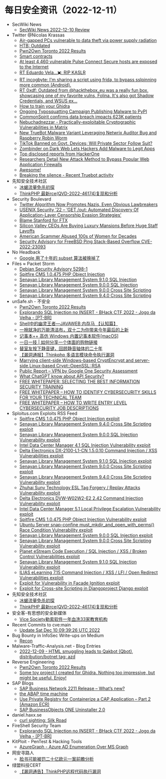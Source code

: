 # 每日安全资讯（2022-12-11）

- SecWiki News
  - [SecWiki News 2022-12-10 Review](http://www.sec-wiki.com/?2022-12-10)
- Twitter @Nicolas Krassas
  - [Air-gapped PCs vulnerable to data theft via power supply radiation](https://twitter.com/Dinosn/status/1601638803164528641)
  - [HTB: Outdated](https://twitter.com/Dinosn/status/1601633620862828545)
  - [Pwn2Own Toronto 2022 Results](https://twitter.com/Dinosn/status/1601633521470410752)
  - [Smart contracts](https://twitter.com/Dinosn/status/1601633289781248001)
  - [At least 4,460 vulnerable Pulse Connect Secure hosts are exposed to the Internet](https://twitter.com/Dinosn/status/1601632785600348160)
  - [RT Eduardo Vela…✖️: RIP KASLR](https://twitter.com/sirdarckcat/status/1601622865623019521)
  - [RT incogbyte: I'm sharing a script using frida, to bypass sslpinning more common (Android).](https://twitter.com/incogbyte/status/1601597294910263296)
  - [RT 0xdf: Outdated from @hackthebox_eu was a really fun box, showcasing one of my favorite vulns, Folina. It's also got Shadow Credentials, and WSUS ex...](https://twitter.com/0xdf_/status/1601592744929009665)
  - [How to train your Ghidra](https://twitter.com/Dinosn/status/1601592082162159618)
  - [Ongoing Typosquatting Campaign Publishing Malware to PyPI](https://twitter.com/Dinosn/status/1601591953942286339)
  - [CommonSpirit confirms data breach impacts 623K patients](https://twitter.com/Dinosn/status/1601591895289139201)
  - [Nebuchadnezzar - Practically-exploitable Cryptographic Vulnerabilities in Matrix](https://twitter.com/Dinosn/status/1601591861499420672)
  - [New TrueBot Malware Variant Leveraging Netwrix Auditor Bug and Raspberry Robin Worm](https://twitter.com/Dinosn/status/1601503692930580481)
  - [TikTok Banned on Govt. Devices; Will Private Sector Follow Suit?](https://twitter.com/Dinosn/status/1601503219464605696)
  - [Zombinder on Dark Web Lets Hackers Add Malware to Legit Apps](https://twitter.com/Dinosn/status/1601503139374731264)
  - [Top disclosed reports from HackerOne](https://twitter.com/Dinosn/status/1601494488605941760)
  - [Researchers Detail New Attack Method to Bypass Popular Web Application Firewalls](https://twitter.com/Dinosn/status/1601486927021998080)
  - [Awesome!](https://twitter.com/Dinosn/status/1601458949093740544)
  - [Breaking the silence - Recent Truebot activity](https://twitter.com/Dinosn/status/1601446528560033795)
- 先知安全技术社区
  - [冰蝎流量免杀初探](https://xz.aliyun.com/t/11942)
  - [ThinkPHP 最新rce(QVD-2022-46174)复现和分析](https://xz.aliyun.com/t/11940)
- Security Boulevard
  - [Twitter Algorithm Now Promotes Nazis, Even Obvious Lawbreakers](https://securityboulevard.com/2022/12/twitter-algorithm-now-promotes-nazis-even-obvious-lawbreakers/)
  - [USENIX Security ’22 – ‘GET /out: Automated Discovery Of Application-Layer Censorship Evasion Strategies’](https://securityboulevard.com/2022/12/usenix-security-22-get-out-automated-discovery-of-application-layer-censorship-evasion-strategies/)
  - [Blame Stanford for FTX](https://securityboulevard.com/2022/12/blame-stanford-for-ftx/)
  - [Silicon Valley CEOs Are Buying Luxury Mansions Before Huge Staff Layoffs](https://securityboulevard.com/2022/12/silicon-valley-ceos-are-buying-luxury-mansions-before-huge-staff-layoffs/)
  - [American Scammer Abused 100s of Women for Decades](https://securityboulevard.com/2022/12/american-scammer-abused-100s-of-women-for-decades/)
  - [Security Advisory for FreeBSD Ping Stack-Based Overflow CVE-2022-23093](https://securityboulevard.com/2022/12/security-advisory-for-freebsd-ping-stack-based-overflow-cve-2022-23093/)
- No Headback
  - [Google 用了十年的 subset 算法被换掉了](http://xargin.com/google-rocksteadier-subset/)
- Files ≈ Packet Storm
  - [Debian Security Advisory 5298-1](https://packetstormsecurity.com/files/170187/dsa-5298-1.txt)
  - [Spitfire CMS 1.0.475 PHP Object Injection](https://packetstormsecurity.com/files/170186/ZSL-2022-5720.txt)
  - [Senayan Library Management System 9.1.0 SQL Injection](https://packetstormsecurity.com/files/170185/slms910-sql.txt)
  - [Senayan Library Management System 9.0.0 SQL Injection](https://packetstormsecurity.com/files/170184/slms900-sql.txt)
  - [Senayan Library Management System 9.0.0 Cross Site Scripting](https://packetstormsecurity.com/files/170183/slms900-xss.txt)
  - [Senayan Library Management System 9.4.0 Cross Site Scripting](https://packetstormsecurity.com/files/170182/slms940-xss.txt)
- unSafe.sh - 不安全
  - [Pwn2Own Toronto 2022 Results](https://buaq.net/go-139472.html)
  - [Explorando SQL Injection no INSERT - BHack CTF 2022 - Jogo da Velha - [PT-BR]](https://buaq.net/go-139468.html)
  - [Shell中的幽灵王者—JAVAWEB 内存马 【认知篇】](https://buaq.net/go-139453.html)
  - [一擦就净的万能清洁布，双十二为你带来今年最后的上新](https://buaq.net/go-139454.html)
  - [记事本++ 高仿 Windows 内置记事本软件[macOS]](https://buaq.net/go-139456.html)
  - [一日一技 | 如何分享一个体面的购物链接](https://buaq.net/go-139455.html)
  - [替室友按下静音键，回顾静音轴体的二十年](https://buaq.net/go-139450.html)
  - [【漏洞通报】Thinkphp 多语言模块命令执行漏洞](https://buaq.net/go-139402.html)
  - [Marrying client-side Windows-based CryptEncrypt and server-side,Linux-based  Crypt::OpenSSL::RSA](https://buaq.net/go-139430.html)
  - [Public Report – VPN by Google One Security Assessment](https://buaq.net/go-139417.html)
  - [What ChatGPT know about API Security?](https://buaq.net/go-139418.html)
  - [FREE WHITEPAPER: SELECTING THE BEST INFORMATION SECURITY TRAINING](https://buaq.net/go-139411.html)
  - [FREE WHITEPAPER – HOW TO IDENTIFY CYBERSECURITY SKILLS FOR YOUR TECHNICAL TEAM](https://buaq.net/go-139412.html)
  - [FREE WHITEPAPER – HOW TO WRITE ENTRY LEVEL CYBERSECURITY JOB DESCRIPTIONS](https://buaq.net/go-139413.html)
- Sploitus.com Exploits RSS Feed
  - [Spitfire CMS 1.0.475 PHP Object Injection exploit](https://sploitus.com/exploit?id=PACKETSTORM:170186&utm_source=rss&utm_medium=rss)
  - [Senayan Library Management System 9.4.0 Cross Site Scripting exploit](https://sploitus.com/exploit?id=PACKETSTORM:170182&utm_source=rss&utm_medium=rss)
  - [Senayan Library Management System 9.0.0 SQL Injection Vulnerability exploit](https://sploitus.com/exploit?id=1337DAY-ID-38102&utm_source=rss&utm_medium=rss)
  - [Intel Data Center Manager 4.1 SQL Injection Vulnerability exploit](https://sploitus.com/exploit?id=1337DAY-ID-38099&utm_source=rss&utm_medium=rss)
  - [Delta Electronics DX-2100-L1-CN 1.5.0.10 Command Injection / XSS Vulnerabilities exploit](https://sploitus.com/exploit?id=1337DAY-ID-38093&utm_source=rss&utm_medium=rss)
  - [Senayan Library Management System 9.1.0 SQL Injection exploit](https://sploitus.com/exploit?id=PACKETSTORM:170185&utm_source=rss&utm_medium=rss)
  - [Senayan Library Management System 9.0.0 Cross Site Scripting exploit](https://sploitus.com/exploit?id=PACKETSTORM:170183&utm_source=rss&utm_medium=rss)
  - [Senayan Library Management System 9.4.0 Cross Site Scripting Vulnerability exploit](https://sploitus.com/exploit?id=1337DAY-ID-38104&utm_source=rss&utm_medium=rss)
  - [Zhuhai Suny Technology ESL Tag Forgery / Replay Attacks Vulnerability exploit](https://sploitus.com/exploit?id=1337DAY-ID-38097&utm_source=rss&utm_medium=rss)
  - [Delta Electronics DVW-W02W2-E2 2.42 Command Injection Vulnerability exploit](https://sploitus.com/exploit?id=1337DAY-ID-38094&utm_source=rss&utm_medium=rss)
  - [Intel Data Center Manager 5.1 Local Privilege Escalation Vulnerability exploit](https://sploitus.com/exploit?id=1337DAY-ID-38098&utm_source=rss&utm_medium=rss)
  - [Spitfire CMS 1.0.475 PHP Object Injection Vulnerability exploit](https://sploitus.com/exploit?id=1337DAY-ID-38105&utm_source=rss&utm_medium=rss)
  - [Ubuntu Server snap-confine must_mkdir_and_open_with_perms() Race Condition Vulnerability exploit](https://sploitus.com/exploit?id=1337DAY-ID-38096&utm_source=rss&utm_medium=rss)
  - [Senayan Library Management System 9.0.0 SQL Injection exploit](https://sploitus.com/exploit?id=PACKETSTORM:170184&utm_source=rss&utm_medium=rss)
  - [Senayan Library Management System 9.0.0 Cross Site Scripting Vulnerability exploit](https://sploitus.com/exploit?id=1337DAY-ID-38101&utm_source=rss&utm_medium=rss)
  - [Planet eStream Code Execution / SQL Injection / XSS / Broken Control Vulnerabilities exploit](https://sploitus.com/exploit?id=1337DAY-ID-38095&utm_source=rss&utm_medium=rss)
  - [Senayan Library Management System 9.1.0 SQL Injection Vulnerability exploit](https://sploitus.com/exploit?id=1337DAY-ID-38103&utm_source=rss&utm_medium=rss)
  - [ILIAS eLearning 7.15 Command Injection / XSS / LFI / Open Redirect Vulnerabilities exploit](https://sploitus.com/exploit?id=1337DAY-ID-38100&utm_source=rss&utm_medium=rss)
  - [Exploit for Vulnerability in Facade Ignition exploit](https://sploitus.com/exploit?id=7495BDC7-BA22-5D7D-92B8-B3FD263480F9&utm_source=rss&utm_medium=rss)
  - [Exploit for Cross-site Scripting in Djangoproject Django exploit](https://sploitus.com/exploit?id=9D3A68FD-B5DE-5F05-BE99-1CEB49A5900E&utm_source=rss&utm_medium=rss)
- 先知安全技术社区
  - [冰蝎流量免杀初探](https://xz.aliyun.com/t/11942)
  - [ThinkPHP 最新rce(QVD-2022-46174)复现和分析](https://xz.aliyun.com/t/11940)
- 安全客-有思想的安全新媒体
  - [Vice Society勒索软件一年血洗33家教育机构](https://www.anquanke.com/post/id/284225)
- Recent Commits to cve:main
  - [Update Sat Dec 10 09:39:26 UTC 2022](https://github.com/trickest/cve/commit/69b28771ff991b5e260c9a92e3c6d8c3d236e28a)
- Bug Bounty in InfoSec Write-ups on Medium
  - [Recon](https://infosecwriteups.com/recon-98cf42e60eff?source=rss----7b722bfd1b8d--bug_bounty)
- Malware-Traffic-Analysis.net - Blog Entries
  - [2022-12-09 - HTML smuggling leads to Qakbot (Qbot), distribution/botnet tag: azd](https://www.malware-traffic-analysis.net/2022/12/09/index.html)
- Reverse Engineering
  - [Pwn2Own Toronto 2022 Results](https://www.reddit.com/r/ReverseEngineering/comments/zhuj6k/pwn2own_toronto_2022_results/)
  - [Some toy project I created for Ghidra. Nothing too impressive, but might be useful. Enjoy!](https://www.reddit.com/r/ReverseEngineering/comments/zhxqz3/some_toy_project_i_created_for_ghidra_nothing_too/)
- SAP Blogs
  - [SAP Business Network 2211 Release – What’s new?](https://blogs.sap.com/2022/12/10/sap-business-network-2211-release-whats-new/)
  - [the ABAP time machine](https://blogs.sap.com/2022/12/10/the-abap-time-machine/)
  - [Use Private Registry for Containerize a CAP Application – Part 2 (Amazon ECR)](https://blogs.sap.com/2022/12/10/use-private-registry-for-containerize-a-cap-application-part-2-amazon-ecr/)
  - [SAP BusinessObjects ONE Uninstaller 2.0](https://blogs.sap.com/2022/12/10/sap-businessobjects-one-uninstaller-2.0/)
- daniel.haxx.se
  - [curl sighting: Silk Road](https://daniel.haxx.se/blog/2022/12/10/curl-sighting-silk-road/)
- FireShell Security Team
  - [Explorando SQL Injection no INSERT - BHack CTF 2022 - Jogo da Velha - [PT-BR]](https://fireshellsecurity.team/bhack2022-jogo-da-velha/)
- KitPloit - PenTest & Hacking Tools
  - [AzureGraph - Azure AD Enumeration Over MS Graph](http://www.kitploit.com/2022/12/azuregraph-azure-ad-enumeration-over-ms.html)
- 网安寻路人
  - [脸书可能被罚二十亿欧元一案前瞻分析](https://mp.weixin.qq.com/s?__biz=MzIxODM0NDU4MQ==&mid=2247497214&idx=1&sn=9acd1cc9a4e2d1ba8b4605ac708fd5e5&chksm=97e94814a09ec10277c0d755e1789dbfc76494860202f3454b603fbc2c7eac78e9ed91510e70&scene=58&subscene=0#rd)
- 绿盟科技CERT
  - [【漏洞通告】ThinkPHP远程代码执行漏洞](https://mp.weixin.qq.com/s?__biz=Mzk0MjE3ODkxNg==&mid=2247487885&idx=1&sn=58d14a5a85ba194e4fbde5cebd91b1b2&chksm=c2c64686f5b1cf90623db665cdddf6b71670130a643c839a3c4e33c5cf4787c05079dee43cd2&scene=58&subscene=0#rd)
